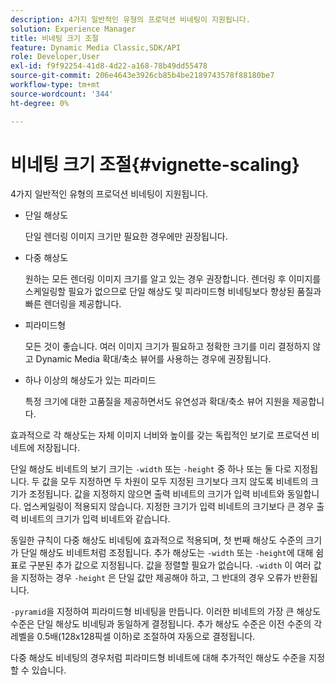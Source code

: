 ```yaml
---
description: 4가지 일반적인 유형의 프로덕션 비네팅이 지원됩니다.
solution: Experience Manager
title: 비네팅 크기 조절
feature: Dynamic Media Classic,SDK/API
role: Developer,User
exl-id: f9f92254-41d8-4d22-a168-78b49dd55478
source-git-commit: 206e4643e3926cb85b4be2189743578f88180be7
workflow-type: tm+mt
source-wordcount: '344'
ht-degree: 0%

---
```


# 비네팅 크기 조절{#vignette-scaling}

4가지 일반적인 유형의 프로덕션 비네팅이 지원됩니다.

* 단일 해상도

   단일 렌더링 이미지 크기만 필요한 경우에만 권장됩니다.
* 다중 해상도

   원하는 모든 렌더링 이미지 크기를 알고 있는 경우 권장합니다. 렌더링 후 이미지를 스케일링할 필요가 없으므로 단일 해상도 및 피라미드형 비네팅보다 향상된 품질과 빠른 렌더링을 제공합니다.
* 피라미드형

   모든 것이 좋습니다. 여러 이미지 크기가 필요하고 정확한 크기를 미리 결정하지 않고 Dynamic Media 확대/축소 뷰어를 사용하는 경우에 권장됩니다.
* 하나 이상의 해상도가 있는 피라미드

   특정 크기에 대한 고품질을 제공하면서도 유연성과 확대/축소 뷰어 지원을 제공합니다.

효과적으로 각 해상도는 자체 이미지 너비와 높이를 갖는 독립적인 보기로 프로덕션 비네트에 저장됩니다.

단일 해상도 비네트의 보기 크기는 `-width` 또는 `-height` 중 하나 또는 둘 다로 지정됩니다. 두 값을 모두 지정하면 두 차원이 모두 지정된 크기보다 크지 않도록 비네트의 크기가 조정됩니다. 값을 지정하지 않으면 출력 비네트의 크기가 입력 비네트와 동일합니다. 업스케일링이 적용되지 않습니다. 지정한 크기가 입력 비네트의 크기보다 큰 경우 출력 비네트의 크기가 입력 비네트와 같습니다.

동일한 규칙이 다중 해상도 비네팅에 효과적으로 적용되며, 첫 번째 해상도 수준의 크기가 단일 해상도 비네트처럼 조정됩니다. 추가 해상도는 `-width` 또는 `-height`에 대해 쉼표로 구분된 추가 값으로 지정됩니다. 값을 정렬할 필요가 없습니다. `-width` 이 여러 값을 지정하는 경우 `-height` 은 단일 값만 제공해야 하고, 그 반대의 경우 오류가 반환됩니다.

`-pyramid`을 지정하여 피라미드형 비네팅을 만듭니다. 이러한 비네트의 가장 큰 해상도 수준은 단일 해상도 비네팅과 동일하게 결정됩니다. 추가 해상도 수준은 이전 수준의 각 레벨을 0.5배(128x128픽셀 이하)로 조절하여 자동으로 결정됩니다.

다중 해상도 비네팅의 경우처럼 피라미드형 비네트에 대해 추가적인 해상도 수준을 지정할 수 있습니다.
